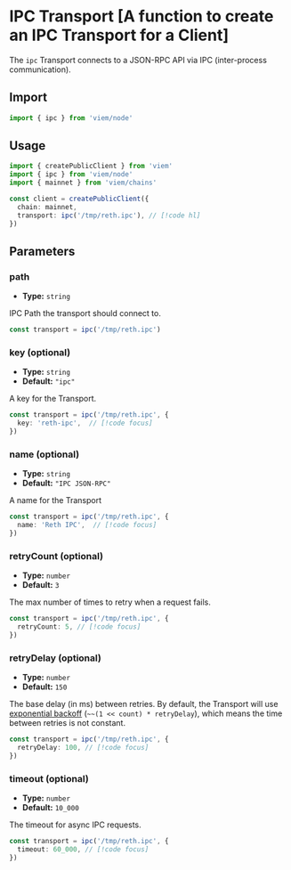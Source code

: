 # IPC Transport [A function to create an IPC Transport for a Client]

The `ipc` Transport connects to a JSON-RPC API via IPC (inter-process communication).

## Import

```ts
import { ipc } from 'viem/node'
```

## Usage

```ts
import { createPublicClient } from 'viem'
import { ipc } from 'viem/node'
import { mainnet } from 'viem/chains'

const client = createPublicClient({
  chain: mainnet, 
  transport: ipc('/tmp/reth.ipc'), // [!code hl]
})
```

## Parameters

### path

- **Type:** `string`

IPC Path the transport should connect to.

```ts
const transport = ipc('/tmp/reth.ipc')
```

### key (optional)

- **Type:** `string`
- **Default:** `"ipc"`

A key for the Transport.

```ts
const transport = ipc('/tmp/reth.ipc', { 
  key: 'reth-ipc',  // [!code focus]
})
```

### name (optional)

- **Type:** `string`
- **Default:** `"IPC JSON-RPC"`

A name for the Transport

```ts
const transport = ipc('/tmp/reth.ipc', { 
  name: 'Reth IPC',  // [!code focus]
})
```

### retryCount (optional)

- **Type:** `number`
- **Default:** `3`

The max number of times to retry when a request fails.

```ts
const transport = ipc('/tmp/reth.ipc', {
  retryCount: 5, // [!code focus]
})
```

### retryDelay (optional)

- **Type:** `number`
- **Default:** `150`

The base delay (in ms) between retries. By default, the Transport will use [exponential backoff](https://en.wikipedia.org/wiki/Exponential_backoff) (`~~(1 << count) * retryDelay`), which means the time between retries is not constant.

```ts
const transport = ipc('/tmp/reth.ipc', {
  retryDelay: 100, // [!code focus]
})
```

### timeout (optional)

- **Type:** `number`
- **Default:** `10_000`

The timeout for async IPC requests.

```ts
const transport = ipc('/tmp/reth.ipc', {
  timeout: 60_000, // [!code focus]
})
```
